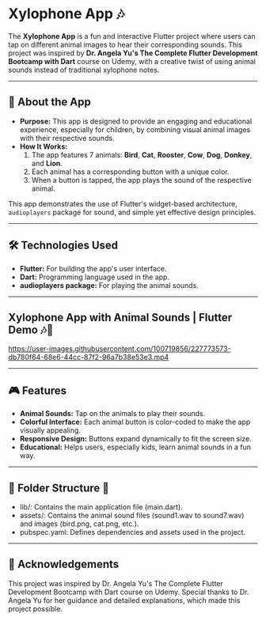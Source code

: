 # Xylophone App 🎶

The **Xylophone App** is a fun and interactive Flutter project where users can tap on different animal images to hear their corresponding sounds. This project was inspired by **Dr. Angela Yu's The Complete Flutter Development Bootcamp with Dart** course on Udemy, with a creative twist of using animal sounds instead of traditional xylophone notes.

---

## 📖 About the App
- **Purpose:** This app is designed to provide an engaging and educational experience, especially for children, by combining visual animal images with their respective sounds.  
- **How It Works:**
  1. The app features 7 animals: **Bird**, **Cat**, **Rooster**, **Cow**, **Dog**, **Donkey**, and **Lion**.
  2. Each animal has a corresponding button with a unique color.
  3. When a button is tapped, the app plays the sound of the respective animal.

This app demonstrates the use of Flutter's widget-based architecture, `audioplayers` package for sound, and simple yet effective design principles.

---

## 🛠️ Technologies Used
- **Flutter:** For building the app's user interface.
- **Dart:** Programming language used in the app.
- **audioplayers package:** For playing the animal sounds.

---

## Xylophone App with Animal Sounds | Flutter Demo 🎶🐾

https://user-images.githubusercontent.com/100719856/227773573-db780f64-68e6-44cc-87f2-96a7b38e53e3.mp4

---

## 🎮 Features
- **Animal Sounds:** Tap on the animals to play their sounds.  
- **Colorful Interface:** Each animal button is color-coded to make the app visually appealing.  
- **Responsive Design:** Buttons expand dynamically to fit the screen size.  
- **Educational:** Helps users, especially kids, learn animal sounds in a fun way.  

---

## 📂 Folder Structure 📂
- lib/: Contains the main application file (main.dart).
- assets/: Contains the animal sound files (sound1.wav to sound7.wav) and images (bird.png, cat.png, etc.).
- pubspec.yaml: Defines dependencies and assets used in the project.

---

## 🙏 Acknowledgements
This project was inspired by Dr. Angela Yu's The Complete Flutter Development Bootcamp with Dart course on Udemy. Special thanks to Dr. Angela Yu for her guidance and detailed explanations, which made this project possible.
